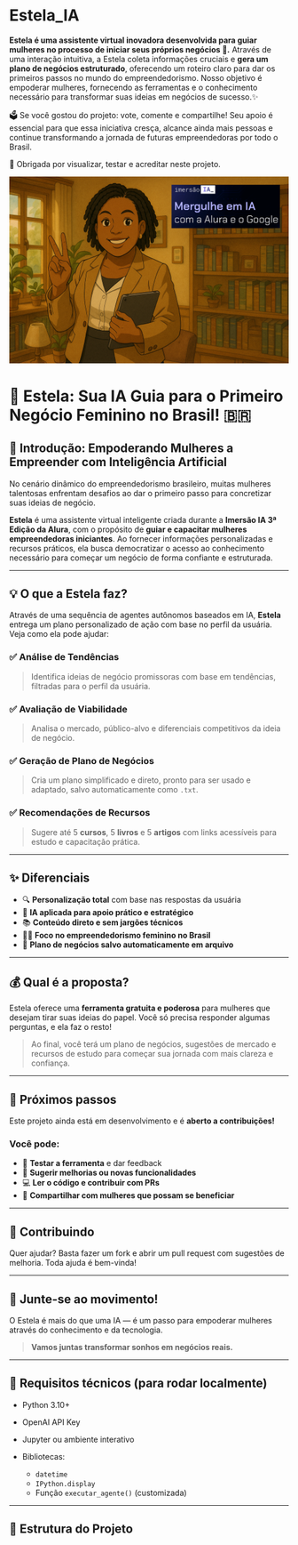 # Estela_IA
**Estela é uma assistente virtual inovadora desenvolvida para guiar mulheres no processo de iniciar seus próprios negócios 🌟.** Através de uma interação intuitiva, a Estela coleta informações cruciais e **gera um plano de negócios estruturado**, oferecendo um roteiro claro para dar os primeiros passos no mundo do empreendedorismo. Nosso objetivo é empoderar mulheres, fornecendo as ferramentas e o conhecimento necessário para transformar suas ideias em negócios de sucesso.✨

🗳️ Se você gostou do projeto: vote, comente e compartilhe!
Seu apoio é essencial para que essa iniciativa cresça, alcance ainda mais pessoas e continue transformando a jornada de futuras empreendedoras por todo o Brasil.

🙏 Obrigada por visualizar, testar e acreditar neste projeto.

![Image Alt]( https://github.com/leonammeta8154/Estela_IA/blob/4b13b0386bc8ac299a834f5cb30e30ff1935f59d/imagens/Banner.png)


# 🌟 Estela: Sua IA Guia para o Primeiro Negócio Feminino no Brasil! 🇧🇷

## 🚀 Introdução: Empoderando Mulheres a Empreender com Inteligência Artificial

No cenário dinâmico do empreendedorismo brasileiro, muitas mulheres talentosas enfrentam desafios ao dar o primeiro passo para concretizar suas ideias de negócio.

**Estela** é uma assistente virtual inteligente criada durante a **Imersão IA 3ª Edição da Alura**, com o propósito de **guiar e capacitar mulheres empreendedoras iniciantes**. Ao fornecer informações personalizadas e recursos práticos, ela busca democratizar o acesso ao conhecimento necessário para começar um negócio de forma confiante e estruturada.

---

## 💡 O que a Estela faz?

Através de uma sequência de agentes autônomos baseados em IA, **Estela** entrega um plano personalizado de ação com base no perfil da usuária. Veja como ela pode ajudar:

### ✅ Análise de Tendências

> Identifica ideias de negócio promissoras com base em tendências, filtradas para o perfil da usuária.

### ✅ Avaliação de Viabilidade

> Analisa o mercado, público-alvo e diferenciais competitivos da ideia de negócio.

### ✅ Geração de Plano de Negócios

> Cria um plano simplificado e direto, pronto para ser usado e adaptado, salvo automaticamente como `.txt`.

### ✅ Recomendações de Recursos

> Sugere até 5 **cursos**, 5 **livros** e 5 **artigos** com links acessíveis para estudo e capacitação prática.

---

## ✨ Diferenciais

* 🔍 **Personalização total** com base nas respostas da usuária
* 🧠 **IA aplicada para apoio prático e estratégico**
* 📚 **Conteúdo direto e sem jargões técnicos**
* 👩‍💼 **Foco no empreendedorismo feminino no Brasil**
* 📄 **Plano de negócios salvo automaticamente em arquivo**

---

## 💰 Qual é a proposta?

Estela oferece uma **ferramenta gratuita e poderosa** para mulheres que desejam tirar suas ideias do papel. Você só precisa responder algumas perguntas, e ela faz o resto!

> Ao final, você terá um plano de negócios, sugestões de mercado e recursos de estudo para começar sua jornada com mais clareza e confiança.

---

## 🚧 Próximos passos

Este projeto ainda está em desenvolvimento e é **aberto a contribuições!**

### Você pode:

* 🧪 **Testar a ferramenta** e dar feedback
* 🧠 **Sugerir melhorias ou novas funcionalidades**
* 💻 **Ler o código e contribuir com PRs**
* 📣 **Compartilhar com mulheres que possam se beneficiar**

---

## 🤝 Contribuindo

Quer ajudar? Basta fazer um fork e abrir um pull request com sugestões de melhoria. Toda ajuda é bem-vinda!

---

## 💖 Junte-se ao movimento!

O Estela é mais do que uma IA — é um passo para empoderar mulheres através do conhecimento e da tecnologia.

> **Vamos juntas transformar sonhos em negócios reais.**

---

## 📎 Requisitos técnicos (para rodar localmente)

* Python 3.10+
* OpenAI API Key
* Jupyter ou ambiente interativo
* Bibliotecas:

  * `datetime`
  * `IPython.display`
  * Função `executar_agente()` (customizada)

---

## 📂 Estrutura do Projeto

